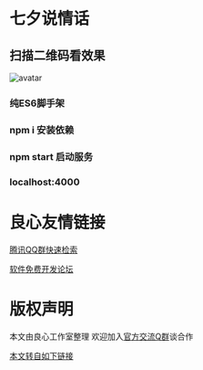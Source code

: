 # 七夕说情话

## 扫描二维码看效果
![avatar](/src/assets/images/qrcode.jpg)

### 纯ES6脚手架

### npm i 安装依赖

### npm start 启动服务

### localhost:4000



 # 良心友情链接

[腾讯QQ群快速检索](http://u.720life.cn/s/8cf73f7c)

[软件免费开发论坛](http://u.720life.cn/s/bbb01dc0)

# 版权声明 

本文由良心工作室整理 欢迎加入[官方交流Q群](https://u.720life.cn/s/f2316816)谈合作

[本文转自如下链接](http://u.720life.cn/g/2e71d0f0a5c601172267ba20d3a43c6ea16f00b53bda31b88001e124645854fd57cc601272b20bed2949c16e769011eec669fe64823bfa5a7487ed985ac55d8f35e1bd742092a9855f5bf42d7c285f16)